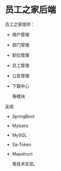 # 员工之家后端

员工之家提供：

- 用户管理
- 部门管理
- 职位管理
- 员工管理
- 公告管理
- 下载中心
  
  等模块

采用

- SpringBoot
- Mybatis
- MySQL
- Sa-Token
- Mapstruct
  
  等技术实现。